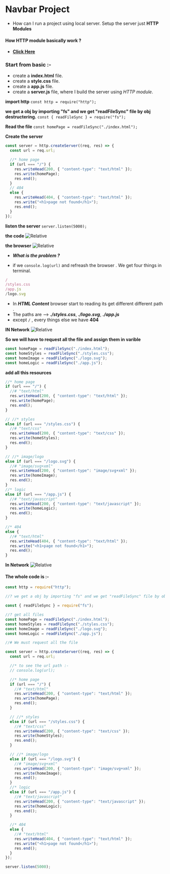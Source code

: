 # Navbar Project

- How can I run a project using local server. Setup the server just **HTTP Modules**

#### How HTTP module basically work ?

- [**Click Here**](https://github.com/yusuf-shahin/Basics-of-express.js)

### Start from basic :-

- create a **index.html** file.
- create a **style.css** file.
- create a **app.js** file.
- create a **server.js** file, where I build the server using _HTTP module_.

**import http**
`const http = require("http");`

**we get a obj by importing "fs" and we get "readFileSync" file by obj destructering.**
`const { readFileSync } = require("fs");`

**Read the file**
`const homePage = readFileSync("./index.html");`

**Create the server**

```js
const server = http.createServer((req, res) => {
  const url = req.url;

  //* home page
  if (url === "/") {
    res.writeHead(200, { "content-type": "text/html" });
    res.write(homePage);
    res.end();
  }
  // 404
  else {
    res.writeHead(404, { "content-type": "text/html" });
    res.write("<h1>page not found</h1>");
    res.end();
  }
});
```

**listen the server**
`server.listen(5000);`

**the code**
![Relative](./image/code.jfif)

**the browser**
![Relative](./image/browser.jfif)

- **_What is the problem ?_**

- if we `console.log(url)` and refreash the browser . We get four things in terminal.

```js
/
/styles.css
/app.js
/logo.svg
```

- In **_HTML Content_** browser start to reading its get different different path .
- The paths are --> **_./styles.css_**, **_./logo.svg_**, **_./app.js_**
- except `/` , every things else we have **404**

**IN Network**
![Relative](./image/error-file.jpeg)

**So we will have to request all the file and assign them in varible**

```js
const homePage = readFileSync("./index.html");
const homeStyles = readFileSync("./styles.css");
const homeImage = readFileSync("./logo.svg");
const homeLogic = readFileSync("./app.js");
```

**add all this resources**

```js
//* home page
if (url === "/") {
  //# "text/html"
  res.writeHead(200, { "content-type": "text/html" });
  res.write(homePage);
  res.end();
}

// //* styles
else if (url === "/styles.css") {
  //# "text/css"
  res.writeHead(200, { "content-type": "text/css" });
  res.write(homeStyles);
  res.end();
}

// //* image/logo
else if (url === "/logo.svg") {
  //# "image/svg+xml"
  res.writeHead(200, { "content-type": "image/svg+xml" });
  res.write(homeImage);
  res.end();
}
//* logic
else if (url === "/app.js") {
  //# "text/javascript"
  res.writeHead(200, { "content-type": "text/javascript" });
  res.write(homeLogic);
  res.end();
}

//* 404
else {
  //# "text/html"
  res.writeHead(404, { "content-type": "text/html" });
  res.write("<h1>page not found</h1>");
  res.end();
}
```

**In Network**
![Relative](./image/ok-file.jpeg)

#### The whole code is :-

```js
const http = require("http");

//? we get a obj by importing "fs" and we get "readFileSync" file by obj destructering.

const { readFileSync } = require("fs");

//? get all files
const homePage = readFileSync("./index.html");
const homeStyles = readFileSync("./styles.css");
const homeImage = readFileSync("./logo.svg");
const homeLogic = readFileSync("./app.js");

//# We must request all the file

const server = http.createServer((req, res) => {
  const url = req.url;

  //* to see the url path :-
  // console.log(url);

  //* home page
  if (url === "/") {
    //# "text/html"
    res.writeHead(200, { "content-type": "text/html" });
    res.write(homePage);
    res.end();
  }

  // //* styles
  else if (url === "/styles.css") {
    //# "text/css"
    res.writeHead(200, { "content-type": "text/css" });
    res.write(homeStyles);
    res.end();
  }

  // //* image/logo
  else if (url === "/logo.svg") {
    //# "image/svg+xml"
    res.writeHead(200, { "content-type": "image/svg+xml" });
    res.write(homeImage);
    res.end();
  }
  //* logic
  else if (url === "/app.js") {
    //# "text/javascript"
    res.writeHead(200, { "content-type": "text/javascript" });
    res.write(homeLogic);
    res.end();
  }

  //* 404
  else {
    //# "text/html"
    res.writeHead(404, { "content-type": "text/html" });
    res.write("<h1>page not found</h1>");
    res.end();
  }
});

server.listen(5000);
```
